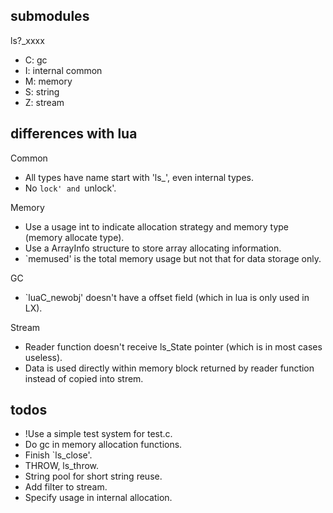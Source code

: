 submodules
-----
ls?_xxxx
* C: gc
* I: internal common
* M: memory
* S: string
* Z: stream


differences with lua
-----
Common
* All types have name start with 'ls_', even internal types.
* No `lock' and `unlock'.

Memory
* Use a usage int to indicate allocation strategy and memory type (memory allocate type).
* Use a ArrayInfo structure to store array allocating information.
* `memused' is the total memory usage but not that for data storage only.

GC
* `luaC_newobj' doesn't have a offset field (which in lua is only used in LX).

Stream
* Reader function doesn't receive ls_State pointer (which is in most cases useless).
* Data is used directly within memory block returned by reader function instead of copied into strem.

todos
-----
* !Use a simple test system for test.c.
* Do gc in memory allocation functions.
* Finish `ls_close'.
* THROW, ls_throw.
* String pool for short string reuse.
* Add filter to stream.
* Specify usage in internal allocation.
